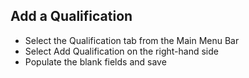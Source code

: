## **Add a Qualification**
-	Select the Qualification tab from the Main Menu Bar
-	Select Add Qualification on the right-hand side
-	Populate the blank fields and save

